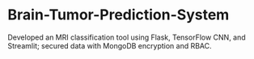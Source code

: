 # Brain-Tumor-Prediction-System
Developed an MRI classification tool using Flask, TensorFlow CNN, and Streamlit; secured data with MongoDB encryption and RBAC.
